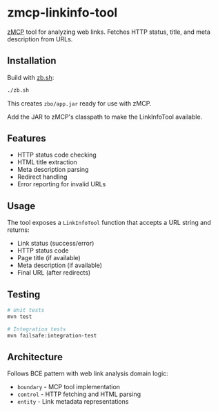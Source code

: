 # zmcp-linkinfo-tool

[zMCP](https://github.com/adamBien/zmcp) tool for analyzing web links. Fetches HTTP status, title, and meta description from URLs.

## Installation

Build with [zb.sh](https://github.com/adamBien/zb):

```bash
./zb.sh
```

This creates `zbo/app.jar` ready for use with zMCP.

Add the JAR to zMCP's classpath to make the LinkInfoTool available.

## Features

- HTTP status code checking
- HTML title extraction  
- Meta description parsing
- Redirect handling
- Error reporting for invalid URLs

## Usage

The tool exposes a `LinkInfoTool` function that accepts a URL string and returns:
- Link status (success/error)
- HTTP status code
- Page title (if available)
- Meta description (if available)
- Final URL (after redirects)

## Testing

```bash
# Unit tests
mvn test

# Integration tests  
mvn failsafe:integration-test
```

## Architecture

Follows BCE pattern with web link analysis domain logic:
- `boundary` - MCP tool implementation
- `control` - HTTP fetching and HTML parsing
- `entity` - Link metadata representations
